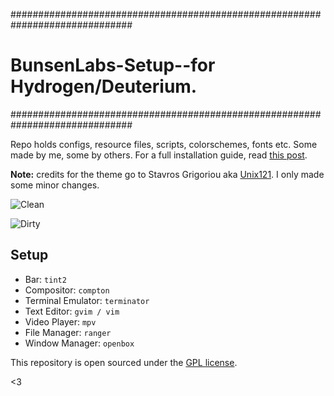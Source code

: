##############################################################################
# BunsenLabs-Setup--for Hydrogen/Deuterium.
##############################################################################

Repo holds configs, resource files, scripts, colorschemes, fonts etc. Some made by me, some by others. For a full installation guide, read [this post](https://lgeurts.github.io/open%20source/2017/07/11/bunsenlabs-linux-setup-notes-for-dell-inspiron-6000/).

**Note:** credits for the theme go to Stavros Grigoriou aka [Unix121](https://github.com/unix121). I only made some minor changes.

![Clean](https://github.com/lgeurts/lgeurts.github.io/blob/master/assets/bl-colors-clean-scrot.png)


![Dirty](https://github.com/lgeurts/lgeurts.github.io/blob/master/assets/bl-colors-dirty-scrot.png)

## Setup

- Bar: `tint2`
- Compositor: `compton`
- Terminal Emulator: `terminator`
- Text Editor: `gvim / vim`
- Video Player: `mpv`
- File Manager: `ranger`
- Window Manager: `openbox`

This repository is open sourced under the [GPL license](LICENSE.md).

<3

